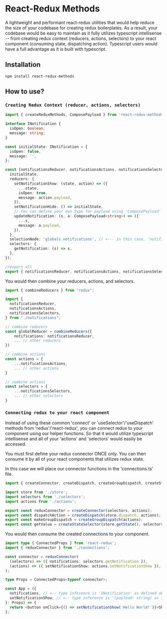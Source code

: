 # React-Redux Methods

A lightweight and performant react-redux utilities that would help reduce the
size of your codebase for creating redux boilerplates. As a result, your
codebase would be easy to maintain as it fully utilizes typescript intellisense
-- from creating redux context (reducers, actions, selectors) to your react
component (consuming state, dispatching action). Typescript users would have a
full advantage as it is built with typescript.

## Installation

    npm install react-redux-methods

## How to use?

### `Creating Redux Context (reducer, actions, selectors)`

```ts
import { createReduxMethods, ComposePayload } from 'react-redux-methods';

interface INotification {
  isOpen: boolean;
  message: string;
}

const initialState: INotification = {
  isOpen: false,
  message: '',
};

const [notificationsReducer, notificationsActions, notificationsSelectors] = createReduxMethods({
  initialState,
  reducers: {
    setNotificationShow: (state, action) => ({
      ...state,
      isOpen: true,
      message: action.payload,
    }),
    setNotificationHide: () => initialState,
    // You can define your own type for payload using 'ComposePayload' generics. In this case, we use 'string' type for a 'message' property.
    updateNotification: (s, a: ComposePayload<string>) => ({
      ...s,
      message: a.payload,
    }),
  },
  selectionNode: 'globals.notifications', // <--- in this case, 'notifications' is located in 'globals' node of the of the redux state. 'selectionNode' should always be defined when 'selectors' is defined.
  selectors: {
    getNotification: (s) => s,
  },
});

//export all
export { notificationsReducer, notificationsActions, notificationsSelectors };
```

You would then combine your reducers, actions, and selectors.

```ts
import { combineReducers } from "redux";

import {
  notificationsReducer,
  notificationsActions,
  notificationsSelectors,
} from "./notifications";

// combine reducers
const globalReducer = combineReducers({
    notifications: notificationsReducer,
    ... // other reducers
})

// combine actions
const actions = {
    ...notificationsActions,
    ... // other actions
}

// combine actions
const selectors = {
    ...notificationsSelectors,
    ... // other selectors
}
```

### `Connecting redux to your react component`

Instead of using these common 'connect' or 'useSelector'/'useDispatch' methods
from 'redux'/'react-redux', you can connect redux to your component using our
helper functions. So that it would utilize typescript intellisense and all of
your 'actions' and 'selectors' would easily be accessed.

You must first define your redux connector ONCE only. You can then consume it by
all of your react components that utilizes redux state.

In this case we will place our connector functions in the 'connections.ts' file.

```ts
import { createConnector, createDispatch, createGroupDispatch, createStateSelector } from 'react-redux-methods';

import store from './store';
import selectors from './selectors';
import actions from './actions';

export const reduxConnector = createConnector(selectors, actions);
export const dispatchAction = createDispatch(store.dispatch, actions);
export const makeGroupDispatch = createGroupDispatch(actions);
export const getValue = createStateSelector(store.getState(), selectors);
```

You would then consume the created connections to your component.

```ts
import type { ConnectedProps } from 'react-redux';
import { reduxConnector } from './connections';

const connector = reduxConnector(
  (selectors) => ({ notifications: selectors.getNotification }),
  (actions) => ({ setNotificationShow: actions.setNotificationShow }),
);

type Props = ConnectedProps<typeof connector>;

const App = ({
  notifications, // <-- type inference is 'INotification' as defined above.
  setNotificationShow, // <-- type inference is '(payload: string) => INotification'
}: Props) => {
  return <button onClick={() => setNotificationShow('Hello World!')}>Show Notification</button>;
};
```
